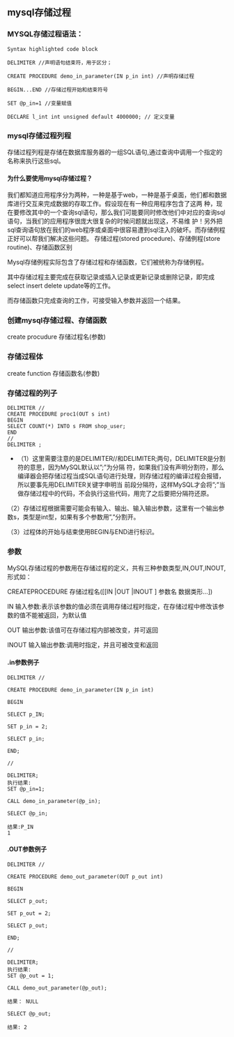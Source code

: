 ## mysql存储过程

### MYSQL存储过程语法：
```
Syntax highlighted code block

DELIMITER //声明语句结束符，用于区分；

CREATE PROCEDURE demo_in_parameter(IN p_in int) //声明存储过程

BEGIN...END //存储过程开始和结束符号

SET @p_in=1 //变量赋值

DECLARE l_int int unsigned default 4000000; // 定义变量
```
### mysql存储过程列程
 存储过程列程是存储在数据库服务器的一组SQL语句,通过查询中调用一个指定的名称来执行这些sql。
 
 
#### 为什么要使用mysql存储过程？ 
我们都知道应用程序分为两种，一种是基于web，一种是基于桌面，他们都和数据库进行交互来完成数据的存取工作。假设现在有一种应用程序包含了这两 种，现在要修改其中的一个查询sql语句，那么我们可能要同时修改他们中对应的查询sql语句，当我们的应用程序很庞大很复杂的时候问题就出现这，不易维 护！另外把sql查询语句放在我们的web程序或桌面中很容易遭到sql注入的破坏。而存储例程正好可以帮我们解决这些问题。 
存储过程(stored procedure)、存储例程(store routine)、存储函数区别 

Mysql存储例程实际包含了存储过程和存储函数，它们被统称为存储例程。 

其中存储过程主要完成在获取记录或插入记录或更新记录或删除记录，即完成select insert delete update等的工作。

而存储函数只完成查询的工作，可接受输入参数并返回一个结果。

### 创建mysql存储过程、存储函数

create procudure 存储过程名(参数)

### 存储过程体

create function 存储函数名(参数)

### 存储过程的列子
```
DELIMITER //
CREATE PROCEDURE proc1(OUT s int)
BEGIN
SELECT COUNT(*) INTO s FROM shop_user;
END
//
DELIMITER ;
```
* （1）这里需要注意的是DELIMITER//和DELIMITER;两句，DELIMITER是分割符的意思，因为MySQL默认以”;”为分隔 符，如果我们没有声明分割符，那么编译器会把存储过程当成SQL语句进行处理，则存储过程的编译过程会报错，所以要事先用DELIMITER关键字申明当 前段分隔符，这样MySQL才会将”;”当做存储过程中的代码，不会执行这些代码，用完了之后要把分隔符还原。

（2）存储过程根据需要可能会有输入、输出、输入输出参数，这里有一个输出参数s，类型是int型，如果有多个参数用”,”分割开。 

（3）过程体的开始与结束使用BEGIN与END进行标识。


### 参数

MySQL存储过程的参数用在存储过程的定义，共有三种参数类型,IN,OUT,INOUT,形式如：

CREATEPROCEDURE 存储过程名([[IN |OUT |INOUT ] 参数名 数据类形…]) 

IN 输入参数:表示该参数的值必须在调用存储过程时指定，在存储过程中修改该参数的值不能被返回，为默认值 

OUT 输出参数:该值可在存储过程内部被改变，并可返回 

INOUT 输入输出参数:调用时指定，并且可被改变和返回

#### .in参数例子
```
DELIMITER //

CREATE PROCEDURE demo_in_parameter(IN p_in int)

BEGIN

SELECT p_IN;

SET p_in = 2;

SELECT p_in;

END;

//

DELIMITER;
执行结果:
SET @p_in=1;

CALL demo_in_parameter(@p_in);

SELECT @p_in;

结果:P_IN
1
```

#### .OUT参数例子
```
DELIMITER //

CREATE PROCEDURE demo_out_parameter(OUT p_out int)

BEGIN

SELECT p_out;

SET p_out = 2;

SELECT p_out;

END;

//

DELIMITER;
执行结果:
SET @p_out = 1;

CALL demo_out_parameter(@p_out);

结果： NULL

SELECT @p_out;

结果: 2
```
